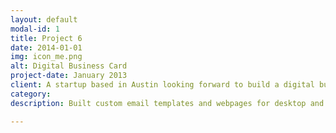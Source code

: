 ```yaml
---
layout: default
modal-id: 1
title: Project 6
date: 2014-01-01
img: icon_me.png
alt: Digital Business Card
project-date: January 2013
client: A startup based in Austin looking forward to build a digital business card for the modern professional.
category: 
description: Built custom email templates and webpages for desktop and mobile site.

---
```


